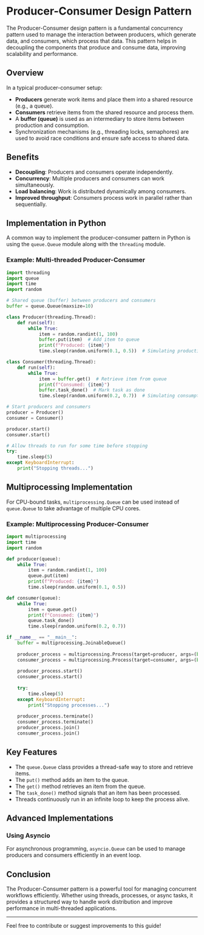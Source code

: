 # Producer-Consumer Design Pattern

The Producer-Consumer design pattern is a fundamental concurrency pattern used to manage the interaction between producers, which generate data, and consumers, which process that data. This pattern helps in decoupling the components that produce and consume data, improving scalability and performance.

## Overview

In a typical producer-consumer setup:
- **Producers** generate work items and place them into a shared resource (e.g., a queue).
- **Consumers** retrieve items from the shared resource and process them.
- A **buffer (queue)** is used as an intermediary to store items between production and consumption.
- Synchronization mechanisms (e.g., threading locks, semaphores) are used to avoid race conditions and ensure safe access to shared data.

## Benefits
- **Decoupling**: Producers and consumers operate independently.
- **Concurrency**: Multiple producers and consumers can work simultaneously.
- **Load balancing**: Work is distributed dynamically among consumers.
- **Improved throughput**: Consumers process work in parallel rather than sequentially.

## Implementation in Python

A common way to implement the producer-consumer pattern in Python is using the `queue.Queue` module along with the `threading` module.

### Example: Multi-threaded Producer-Consumer

```python
import threading
import queue
import time
import random

# Shared queue (buffer) between producers and consumers
buffer = queue.Queue(maxsize=10)

class Producer(threading.Thread):
    def run(self):
        while True:
            item = random.randint(1, 100)
            buffer.put(item)  # Add item to queue
            print(f"Produced: {item}")
            time.sleep(random.uniform(0.1, 0.5))  # Simulating production time

class Consumer(threading.Thread):
    def run(self):
        while True:
            item = buffer.get()  # Retrieve item from queue
            print(f"Consumed: {item}")
            buffer.task_done()  # Mark task as done
            time.sleep(random.uniform(0.2, 0.7))  # Simulating consumption time

# Start producers and consumers
producer = Producer()
consumer = Consumer()

producer.start()
consumer.start()

# Allow threads to run for some time before stopping
try:
    time.sleep(5)
except KeyboardInterrupt:
    print("Stopping threads...")
```

## Multiprocessing Implementation
For CPU-bound tasks, `multiprocessing.Queue` can be used instead of `queue.Queue` to take advantage of multiple CPU cores.

### Example: Multiprocessing Producer-Consumer

```python
import multiprocessing
import time
import random

def producer(queue):
    while True:
        item = random.randint(1, 100)
        queue.put(item)
        print(f"Produced: {item}")
        time.sleep(random.uniform(0.1, 0.5))

def consumer(queue):
    while True:
        item = queue.get()
        print(f"Consumed: {item}")
        queue.task_done()
        time.sleep(random.uniform(0.2, 0.7))

if __name__ == "__main__":
    buffer = multiprocessing.JoinableQueue()
    
    producer_process = multiprocessing.Process(target=producer, args=(buffer,))
    consumer_process = multiprocessing.Process(target=consumer, args=(buffer,))
    
    producer_process.start()
    consumer_process.start()
    
    try:
        time.sleep(5)
    except KeyboardInterrupt:
        print("Stopping processes...")
    
    producer_process.terminate()
    consumer_process.terminate()
    producer_process.join()
    consumer_process.join()
```

## Key Features
- The `queue.Queue` class provides a thread-safe way to store and retrieve items.
- The `put()` method adds an item to the queue.
- The `get()` method retrieves an item from the queue.
- The `task_done()` method signals that an item has been processed.
- Threads continuously run in an infinite loop to keep the process alive.

## Advanced Implementations

### Using Asyncio
For asynchronous programming, `asyncio.Queue` can be used to manage producers and consumers efficiently in an event loop.

## Conclusion
The Producer-Consumer pattern is a powerful tool for managing concurrent workflows efficiently. Whether using threads, processes, or async tasks, it provides a structured way to handle work distribution and improve performance in multi-threaded applications.

---

Feel free to contribute or suggest improvements to this guide!

